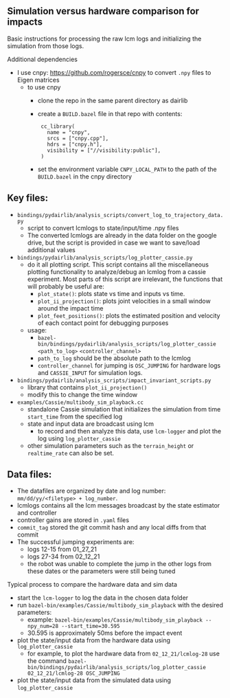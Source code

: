Simulation versus hardware comparison for impacts
-

Basic instructions for processing the raw lcm logs and initializing the simulation from those logs.

Additional dependencies
- I use cnpy: https://github.com/rogersce/cnpy to convert `.npy` files to Eigen matrices
    - to use cnpy
        - clone the repo in the same parent directory as dairlib
        - create a `BUILD.bazel` file in that repo with contents: 
               
               cc_library(
                 name = "cnpy",
                 srcs = ["cnpy.cpp"],
                 hdrs = ["cnpy.h"],
                 visibility = ["//visibility:public"],
               )
        - set the environment variable `CNPY_LOCAL_PATH` to the path of the `BUILD.bazel` in the cnpy directory
               

Key files:
-
- `bindings/pydairlib/analysis_scripts/convert_log_to_trajectory_data.py`
    - script to convert lcmlogs to state/input/time .npy files
    - The converted lcmlogs are already in the data folder on the google drive, but the script is provided in case we 
    want to save/load additional values  
- `bindings/pydairlib/analysis_scripts/log_plotter_cassie.py`
    - do it all plotting script. This script contains all the miscellaneous plotting functionality to analyze/debug an 
    lcmlog from a cassie experiment. Most parts of this script are irrelevant, the functions that will probably be 
    useful are:
        - `plot_state()`: plots state vs time and inputs vs time.
        - `plot_ii_projection()`: plots joint velocities in a small window around the impact time
        - `plot_feet_positions()`: plots the estimated position and velocity of each contact point for debugging 
        purposes   
    - usage:
        - `bazel-bin/bindings/pydairlib/analysis_scripts/log_plotter_cassie` `<path_to_log>` `<controller_channel>`
        - `path_to_log` should be the absolute path to the lcmlog
        - `controller_channel` for jumping is `OSC_JUMPING` for hardware logs and `CASSIE_INPUT` for simulation logs. 
- `bindings/pydairlib/analysis_scripts/impact_invariant_scripts.py`
    - library that contains `plot_ii_projection()`
    - modify this to change the time window
- `examples/Cassie/multibody_sim_playback.cc`
    - standalone Cassie simulation that initializes the simulation from time `start_time` from the specified log
    - state and input data are broadcast using lcm
        - to record and then analyze this data, use `lcm-logger` and plot the log using `log_plotter_cassie`
    - other simulation parameters such as the `terrain_height` or `realtime_rate` can also be set.
        
Data files:
-
- The datafiles are organized by date and log number: `mm/dd/yy/<filetype> + log_number`. 
- lcmlogs contains all the lcm messages broadcast by the state estimator and controller
- controller gains are stored in `.yaml` files
- `commit_tag` stored the git commit hash and any local diffs from that commit
- The successful jumping experiments are:
    - logs 12-15 from 01_27_21
    - logs 27-34 from 02_12_21
    - the robot was unable to complete the jump in the other logs from these dates or the parameters were still being 
    tuned
    
Typical process to compare the hardware data and sim data
- start the `lcm-logger` to log the data in the chosen data folder
- run `bazel-bin/examples/Cassie/multibody_sim_playback` with the desired parameters:
    - example: `bazel-bin/examples/Cassie/multibody_sim_playback --npy_num=28 --start_time=30.595`
    - 30.595 is approximately 50ms before the impact event
- plot the state/input data from the hardware data using `log_plotter_cassie`
    - for example, to plot the hardware data from `02_12_21/lcmlog-28` use the command 
    `bazel-bin/bindings/pydairlib/analysis_scripts/log_plotter_cassie 02_12_21/lcmlog-28 OSC_JUMPING` 
- plot the state/input data from the simulated data using `log_plotter_cassie`


